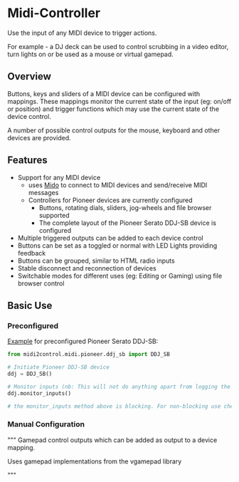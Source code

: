 # Midi-Controller
 
Use the input of any MIDI device to trigger actions.

For example - a DJ deck can be used to control scrubbing in a video editor, turn lights on 
or be used as a mouse or virtual gamepad.

## Overview

Buttons, keys and sliders of a MIDI device can be configured with mappings. These mappings monitor the current state of the 
input (eg: on/off or position) and trigger functions which may use the current state of the device control.

A number of possible control outputs for the mouse, keyboard and other devices are provided.

## Features
- Support for any MIDI device
  - uses [Mido](https://mido.readthedocs.io/) to connect to MIDI devices and send/receive MIDI messages
  - Controllers for Pioneer devices are currently configured
    - Buttons, rotating dials, sliders, jog-wheels and file browser supported
    - The complete layout of the Pioneer Serato DDJ-SB device is configured
- Multiple triggered outputs can be added to each device control
- Buttons can be set as a toggled or normal with LED Lights providing feedback
- Buttons can be grouped, similar to HTML radio inputs
- Stable disconnect and reconnection of devices
- Switchable modes for different uses (eg: Editing or Gaming) using file browser control

## Basic Use

### Preconfigured
 [Example](../examples/1_minimum_example.py) for preconfigured Pioneer Serato DDJ-SB:
```python 
from midi2control.midi.pioneer.ddj_sb import DDJ_SB

# Initiate Pioneer DDJ-SB device
ddj = DDJ_SB()

# Monitor inputs (nb: This will not do anything apart from logging the input)
ddj.monitor_inputs()

# the monitor_inputs method above is blocking. For non-blocking use check_inputs() in a loop
```

### Manual Configuration

"""
Gamepad control outputs which can be added as output to a device mapping.

Uses gamepad implementations from the vgamepad library

"""